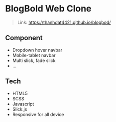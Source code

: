 # BlogBold Web Clone
> Link: https://thanhdat4421.github.io/blogbod/
## Component
    
* Dropdown hover navbar
* Mobile-tablet navbar
* Multi slick, fade slick
* ...


## Tech

* HTML5
* SCSS
* Javascript
* Slick.js
* Responsive for all device


